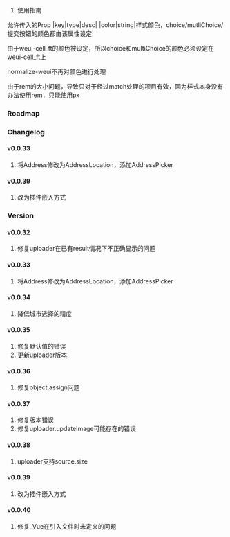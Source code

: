 1. 使用指南

允许传入的Prop
|key|type|desc|
|color|string|样式颜色，choice/mutliChoice/提交按钮的颜色都由该属性设定|

由于weui-cell_ft的颜色被设定，所以choice和multiChoice的颜色必须设定在weui-cell_ft上

normalize-weui不再对颜色进行处理

由于rem的大小问题，导致只对于经过match处理的项目有效，因为样式本身没有办法使用rem，只能使用px

### Roadmap

### Changelog

#### v0.0.33

1. 将Address修改为AddressLocation，添加AddressPicker

#### v0.0.39

1. 改为插件嵌入方式

### Version

#### v0.0.32

1. 修复uploader在已有result情况下不正确显示的问题

#### v0.0.33

1. 将Address修改为AddressLocation，添加AddressPicker

#### v0.0.34

1. 降低城市选择的精度

#### v0.0.35

1. 修复默认值的错误
1. 更新uploader版本

#### v0.0.36

1. 修复object.assign问题

#### v0.0.37

1. 修复版本错误
2. 修复uploader.updateImage可能存在的错误

#### v0.0.38

1. uploader支持source.size

#### v0.0.39

1. 改为插件嵌入方式

#### v0.0.40

1. 修复_Vue在引入文件时未定义的问题